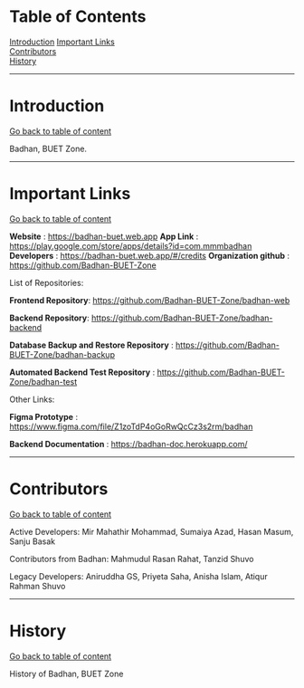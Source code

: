 # Table of Contents
<a name="tableofcontent"/>

[Introduction](#introduction)
[Important Links](#links)  
[Contributors](#contributors)    
[History](#history)
<hr>

# Introduction
<a name="introduction"/>

[Go back to table of content](#tableofcontent)

Badhan, BUET Zone.
<hr>

# Important Links
<a name="links"/>

[Go back to table of content](#tableofcontent)

**Website** : https://badhan-buet.web.app
**App Link** : https://play.google.com/store/apps/details?id=com.mmmbadhan
**Developers** : https://badhan-buet.web.app/#/credits
**Organization github** : https://github.com/Badhan-BUET-Zone

List of Repositories:

**Frontend Repository**: https://github.com/Badhan-BUET-Zone/badhan-web

**Backend Repository**: https://github.com/Badhan-BUET-Zone/badhan-backend

**Database Backup and Restore Repository** : https://github.com/Badhan-BUET-Zone/badhan-backup

**Automated Backend Test Repository** : https://github.com/Badhan-BUET-Zone/badhan-test

Other Links: 

**Figma Prototype** : https://www.figma.com/file/Z1zoTdP4oGoRwQcCz3s2rm/badhan

**Backend Documentation** : https://badhan-doc.herokuapp.com/

<hr>

# Contributors
<a name="contributors"/>

[Go back to table of content](#tableofcontent)

Active Developers: Mir Mahathir Mohammad, Sumaiya Azad, Hasan Masum, Sanju Basak

Contributors from Badhan: Mahmudul Rasan Rahat, Tanzid Shuvo

Legacy Developers: Aniruddha GS, Priyeta Saha, Anisha Islam, Atiqur Rahman Shuvo
<hr>

# History
<a name="history"/>

[Go back to table of content](#tableofcontent)

History of Badhan, BUET Zone
